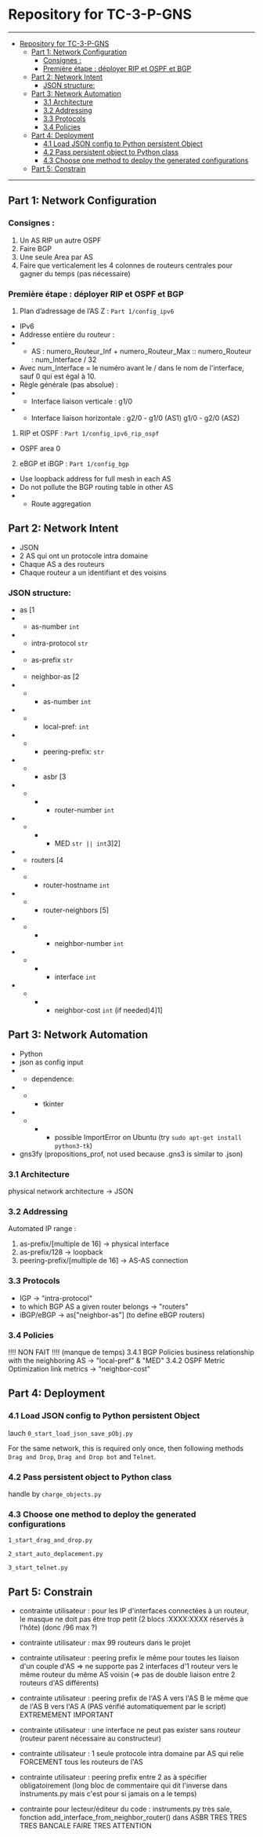 # Repository for TC-3-P-GNS
---
- [Repository for TC-3-P-GNS](#repository-for-tc-3-p-gns)
  - [Part 1: Network Configuration](#part-1-network-configuration)
    - [Consignes :](#consignes-)
    - [Première étape : déployer RIP et OSPF et BGP](#première-étape-déployer-rip-et-ospf-et-bgp)
  - [Part 2: Network Intent](#part-2-network-intent)
    - [JSON structure:](#json-structure)
  - [Part 3: Network Automation](#part-3-network-automation)
    - [3.1 Architecture](#31-architecture)
    - [3.2 Addressing](#32-addressing)
    - [3.3 Protocols](#33-protocols)
    - [3.4 Policies](#34-policies)
  - [Part 4: Deployment](#part-4-deployment)
    - [4.1 Load JSON config to Python persistent Object](#41-load-json-config-to-python-persistent-object)
    - [4.2 Pass persistent object to Python class](#42-pass-persistent-object-to-python-class)
    - [4.3 Choose one method to deploy the generated configurations](#43-choose-one-method-to-deploy-the-generated-configurations)
  - [Part 5: Constrain](#part-5-constrain)
---
## Part 1: Network Configuration
### Consignes :
1. Un AS RIP un autre OSPF
2. Faire BGP
3. Une seule Area par AS
4. Faire que verticalement les 4 colonnes de routeurs centrales pour gagner du temps (pas nécessaire)
### Première étape : déployer RIP et OSPF et BGP
1. Plan d’adressage de l’AS Z : `Part 1/config_ipv6` 
* IPv6
* Addresse entière du routeur : 
* * AS : numero_Routeur_Inf + numero_Routeur_Max :: numero_Routeur : num_Interface / 32
* Avec num_Interface = le numéro avant le / dans le nom de l'interface, sauf 0 qui est égal à 10.
* Règle générale (pas absolue) :
* * Interface liaison verticale : g1/0
* * Interface liaison horizontale : g2/0 - g1/0 (AS1) g1/0 - g2/0 (AS2) 
1. RIP et OSPF : `Part 1/config_ipv6_rip_ospf`
* OSPF area 0
2. eBGP et iBGP : `Part 1/config_bgp`
* Use loopback address for full mesh in each AS
* Do not pollute the BGP routing table in other AS
* * Route aggregation 
## Part 2: Network Intent
* JSON
* 2 AS qui ont un protocole intra domaine
* Chaque AS a des routeurs
* Chaque routeur a un identifiant et des voisins
### JSON structure:
* as [1
* * as-number `int`
* * intra-protocol `str`
* * as-prefix `str`
* * neighbor-as [2
* * * as-number `int`
* * * local-pref: `int`
* * * peering-prefix: `str`
* * * asbr [3
* * * * router-number `int`
* * * * MED `str || int`3]2]
* * routers [4
* * * router-hostname `int`
* * * router-neighbors [5]
* * * * neighbor-number `int`
* * * * interface `int`
* * * * neighbor-cost `int` (if needed)4]1]

## Part 3: Network Automation
* Python
* json as config input
* * dependence:
* * * tkinter 
* * * * possible ImportError on Ubuntu (try `sudo apt-get install python3-tk`)
* gns3fy (propositions_prof, not used because .gns3 is similar to .json)
### 3.1 Architecture
physical network architecture -> JSON
### 3.2 Addressing
Automated
IP range :
1. as-prefix/[multiple de 16] -> physical interface
2. as-prefix/128 -> loopback
3. peering-prefix/[multiple de 16] -> AS-AS connection
### 3.3 Protocols
* IGP -> "intra-protocol"
* to which BGP AS a given router belongs -> "routers"
* iBGP/eBGP -> as["neighbor-as"] (to define eBGP routers)
### 3.4 Policies
!!!! NON FAIT !!!! (manque de temps)
3.4.1 BGP Policies
business relationship with the neighboring AS -> "local-pref" & "MED"
3.4.2 OSPF Metric Optimization
link metrics -> "neighbor-cost"

## Part 4: Deployment
### 4.1 Load JSON config to Python persistent Object
lauch `0_start_load_json_save_pObj.py`

For the same network, this is required only once, then following methods `Drag and Drop`,  `Drag and Drop bot` and `Telnet`.
### 4.2 Pass persistent object to Python class
handle by `charge_objects.py`
### 4.3 Choose one method to deploy the generated configurations
`1_start_drag_and_drop.py`

`2_start_auto_deplacement.py`

`3_start_telnet.py`

## Part 5: Constrain
- contrainte utilisateur : pour les IP d'interfaces connectées à un routeur, le masque ne doit pas être trop petit (2 blocs :XXXX:XXXX réservés à l'hôte) (donc /96 max ?)

- contrainte utilisateur : max 99 routeurs dans le projet

- contrainte utilisateur : peering prefix le même pour toutes les liaison d'un couple d'AS => ne supporte pas 2 interfaces d'1 routeur vers le même routeur du même AS voisin (=> pas de double liaison entre 2 routeurs d'AS différents)

- contrainte utilisateur : peering prefix de l'AS A vers l'AS B le même que de l'AS B vers l'AS A (PAS vérifié automatiquement par le script) EXTREMEMENT IMPORTANT

- contrainte utilisateur : une interface ne peut pas exister sans routeur (routeur parent nécessaire au constructeur)

- contrainte utilisateur : 1 seule protocole intra domaine par AS qui relie FORCEMENT tous les routeurs de l'AS

- contrainte utilisateur : peering prefix entre 2 as à spécifier obligatoirement (long bloc de commentaire qui dit l'inverse dans instruments.py mais c'est pour si jamais on a le temps)

- contrainte pour lecteur/éditeur du code : instruments.py très sale, fonction add_interface_from_neighbor_router() dans ASBR TRES TRES TRES BANCALE FAIRE TRES ATTENTION
